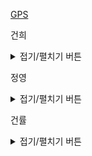 
<a href = 'https://programmers.co.kr/learn/courses/30/lessons/1837'> GPS </a>


건희
<details>
<summary>접기/펼치기 버튼</summary>
	
</details>
    
정영
<details>
<summary>접기/펼치기 버튼</summary>

``` cpp
int solution(int n, int m, vector<vector<int>> edge_list, int k, vector<int> gps_log) {
    int answer = 0;
    
    /*
     * 각 점에서 다른 점으로 가는데 필요한 비용이 얼마인지 구해놓는다.
     */
    vector<vector<int>> edge_vec(n+1, vector<int>(n+1, 0));
    deque<vector<int>> edge_queue;
    // 기본 경로 추가
    for(auto edge : edge_list) {
        edge_vec[edge[0]][edge[1]]++;
        edge_vec[edge[1]][edge[0]]++;
    }
    // 한 단계씩 이동 비용을 증가시킨다.
    for(int cost = 2; cost < n; cost++) {
        // 전체 보드를 체크한다
        for(int i = 1; i <= n; i++) {
            for(int j = 1; j <= n; j++) {
                if(i == j) continue;

                if(edge_vec[i][j] > 0) { // 이동할 수 있는 지점이라면
                    for(int cur = 1; cur <= n; cur++) {
                        if(i == cur) continue;
                        if(edge_vec[i][cur] == 0 && edge_vec[j][cur] > 0) { // 연결 가능한 경로 추가
                            edge_queue.push_back({i, cur, edge_vec[j][cur] + edge_vec[i][j]});
                        }
                    }
                }
                
            }
        }
        // 현재 비용으로 갈 수 있게 된 경로 추가
        for(auto q : edge_queue) {
            if(edge_vec[q[0]][q[1]] == 0) {
                edge_vec[q[0]][q[1]] = q[2];
            } else {
                edge_vec[q[0]][q[1]] = min(edge_vec[q[0]][q[1]], q[2]);
            }
            edge_queue.pop_front();
        }
    }
}
```

</details>
    
건률
<details>
<summary>접기/펼치기 버튼</summary>
  
</details>
